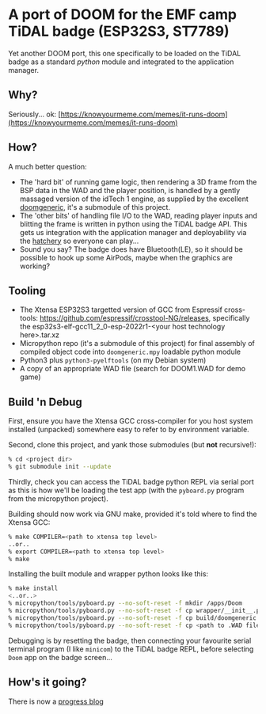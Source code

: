 # A port of DOOM for the EMF camp TiDAL badge (ESP32S3, ST7789)

Yet another DOOM port, this one specifically to be loaded on the TiDAL badge
as a standard _python_ module and integrated to the application manager.

## Why?

Seriously... ok: [https://knowyourmeme.com/memes/it-runs-doom](https://knowyourmeme.com/memes/it-runs-doom)

## How?

A much better question:

 * The 'hard bit' of running game logic, then rendering a 3D frame from the
   BSP data in the WAD and the player position, is handled by a gently
   massaged version of the idTech 1 engine, as supplied by the excellent
   [doomgeneric](https://github.com/ozkl/doomgeneric), it's a submodule
   of this project.
 * The 'other bits' of handling file I/O to the WAD, reading player inputs
   and blitting the frame is written in python using the TiDAL badge API. This
   gets us integration with the application manager and deployability via the
   [hatchery](https://2022.badge.emfcamp.org/) so everyone can play...
 * Sound you say? The badge does have Bluetooth(LE), so it should be possible
   to hook up some AirPods, maybe when the graphics are working?

## Tooling

 * The Xtensa ESP32S3 targetted version of GCC from Espressif cross-tools:
   https://github.com/espressif/crosstool-NG/releases, specifically the
   esp32s3-elf-gcc11_2_0-esp-2022r1-&lt;your host technology here&gt;.tar.xz
 * Micropython repo (it's a submodule of this project) for final assembly
   of compiled object code into `doomgeneric.mpy` loadable python module
 * Python3 plus `python3-pyelftools` (on my Debian system)
 * A copy of an appropriate WAD file (search for DOOM1.WAD for demo game)

## Build 'n Debug

First, ensure you have the Xtensa GCC cross-compiler for you host system
installed (unpacked) somewhere easy to refer to by environment variable.

Second, clone this project, and yank those submodules (but __not__ recursive!):
```bash
% cd <project dir>
% git submodule init --update
```

Thirdly, check you can access the TiDAL badge python REPL via serial port
as this is how we'll be loading the test app (with the `pyboard.py` program
from the micropython project).

Building should now work via GNU make, provided it's told where to find the
Xtensa GCC:
```bash
% make COMPILER=<path to xtensa top level>
..or..
% export COMPILER=<path to xtensa top level>
% make
```

Installing the built module and wrapper python looks like this:
```bash
% make install
<..or..>
% micropython/tools/pyboard.py --no-soft-reset -f mkdir /apps/Doom
% micropython/tools/pyboard.py --no-soft-reset -f cp wrapper/__init__.py :/apps/Doom/
% micropython/tools/pyboard.py --no-soft-reset -f cp build/doomgeneric.mpy :/apps/Doom/
% micropython/tools/pyboard.py --no-soft-reset -f cp <path to .WAD file> :/apps/Doom/game.wad
```

Debugging is by resetting the badge, then connecting your favourite serial
terminal program (I like `minicom`) to the TiDAL badge REPL, before selecting
`Doom` app on the badge screen...

## How's it going?

There is now a [progress blog](https://github.com/phlash/doom-tidal/discussions/2)
